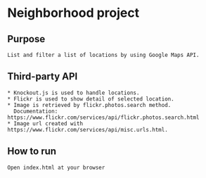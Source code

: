 # Neighborhood project

## Purpose
	List and filter a list of locations by using Google Maps API.
	
## Third-party API
	* Knockout.js is used to handle locations.
	* Flickr is used to show detail of selected location.
	* Image is retrieved by flickr.photos.search method. 
	  Documentation: https://www.flickr.com/services/api/flickr.photos.search.html
	* Image url created with https://www.flickr.com/services/api/misc.urls.html.
	
## How to run
	Open index.html at your browser